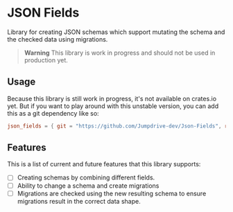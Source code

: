 # JSON Fields

Library for creating JSON schemas which support mutating the schema and the checked data using migrations.

> **Warning**
> This library is work in progress and should not be used in production yet.

## Usage

Because this library is still work in progress, it's not available on crates.io yet. But if you want to play around with
this unstable version, you can add this as a git dependency like so:

```toml
json_fields = { git = "https://github.com/Jumpdrive-dev/Json-Fields", rev = "<commit to use>" }
```

## Features

This is a list of current and future features that this library supports:

- [ ] Creating schemas by combining different fields.
- [ ] Ability to change a schema and create migrations
- [ ] Migrations are checked using the new resulting schema to ensure migrations result in the correct data shape. 
